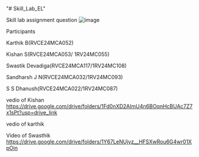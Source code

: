 


"# Skill_Lab_EL" 


Skill lab assignment question
![image](https://github.com/user-attachments/assets/32e3272e-5f19-4b36-ad77-9cfe4387edf9)





Participants

Karthik B(RVCE24MCA052)




Kishan S(RVCE24MCA053/ 1RV24MC055)




Swastik Devadiga(RVCE24MCA117/1RV24MC108)



Sandharsh J N(RVCE24MCA032/1RV24MC093)



S S Dhanush(RVCE24MCA022/1RV24MC087)


vedio of Kishan
https://drive.google.com/drive/folders/1Fd0nXD2AImU4n6BOqnHcBUAc7Z7x1sPt?usp=drive_link

vedio of karthik

Video of Swasthik
https://drive.google.com/drive/folders/1Y67LeNUjyz__HFSXwRou6G4wr01XpOjn
